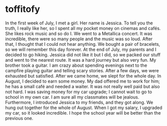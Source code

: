 # toffitofy
In the first week of July, I met a girl. Her name is Jessica. To tell you the truth, I really like her, so I spent all my pocket money on cinemas and cafés. She likes rock music and so do I.
We went to a Metallica concert. It was incredible, there were so many people and the music was so loud. After that, I thought that I could not hear anything. We bought a pair of bracelets, so we will remember this day forever.
At the end of July, my parents and I decided to go hiking. Jessica did not like it but I did, so we packed our stuff and went to the nearest route.
It was a hard journey but also very fun. My brother took a guitar. I am crazy about spending evenings next to the campfire playing guitar and telling scary stories.
After a few days, we were exhausted but satisfied. After we came home, we slept for the whole day.
In August, I decided to earn some money. My dad offered me to work for him; he has a small café and needed a waiter. It was not really well paid but also not hard. 
I was saving money for my car upgrade; I cannot wait to go to school in my own car. I am sure all my classmates will be jealous. Furthermore, 
I introduced Jessica to my friends, and they got along. We hung out together for the whole of August. 
When I got my salary, I upgraded my car, so it looked incredible. I hope the school year will be better than the previous one.

